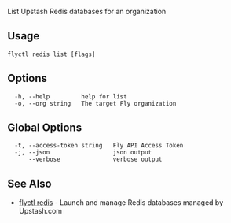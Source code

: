 List Upstash Redis databases for an organization

## Usage
~~~
flyctl redis list [flags]
~~~

## Options

~~~
  -h, --help         help for list
  -o, --org string   The target Fly organization
~~~

## Global Options

~~~
  -t, --access-token string   Fly API Access Token
  -j, --json                  json output
      --verbose               verbose output
~~~

## See Also

* [flyctl redis](/docs/flyctl/redis/)	 - Launch and manage Redis databases managed by Upstash.com

